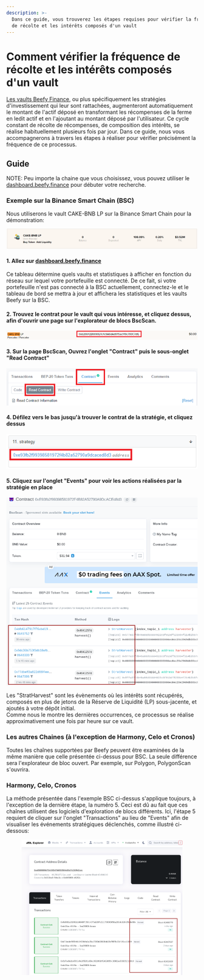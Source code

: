 ```yaml
---
description: >-
  Dans ce guide, vous trouverez les étapes requises pour vérifier la fréquence
  de récolte et les intérêts composés d'un vault
---
```


# Comment vérifier la fréquence de récolte et les intérêts composés d'un vault

[Les vaults Beefy Finance](../../ecosystem-1/vaults.md), ou plus spécifiquement les stratégies d'investissement qui leur sont rattachées, augmenteront automatiquement le montant de l'actif déposé en transformant les récompenses de la ferme en ledit actif et en l'ajoutant au montant déposé par l'utilisateur. Ce cycle constant de récolte de récompenses, de composition des intérêts, se réalise habituellement plusieurs fois par jour. Dans ce guide, nous vous accompagnerons à travers les étapes à réaliser pour vérifier précisément la fréquence de ce processus.

## Guide

NOTE: Peu importe la chaine que vous choisissez, vous pouvez utiliser le [dashboard.beefy.finance](https://dashboard.beefy.finance) pour débuter votre recherche.

### Exemple sur la Binance Smart Chain (BSC)&#x20;

Nous utiliserons le vault CAKE-BNB LP sur la Binance Smart Chain pour la démonstration:

![Capture d'écran prise le 5 Mai 2021](../../.gitbook/assets/cake-bnb-lp-2-5-2021.png)

#### 1. Allez sur [dashboard.beefy.finance](https://dashboard.beefy.finance)

Ce tableau détermine quels vaults et statistiques à afficher en fonction du réseau sur lequel votre portefeuille est connecté. De ce fait, si votre portefeuille n'est pas connecté à la BSC actuellement, connectez-le et le tableau de bord se mettra à jour et affichera les statistiques et les vaults Beefy sur la BSC.

#### 2. Trouvez le contrat pour le vault qui vous intéresse, et cliquez dessus, afin d'ouvrir une page sur l'explorateur de blocs BscScan.

![](../../.gitbook/assets/cake-bnb-lp-vault-address.png)

#### 3. Sur la page BscScan, Ouvrez l'onglet "Contract" puis le sous-onglet "Read Contract"&#x20;

![](../../.gitbook/assets/cake-bnb-lp-read-contract-tab.png)

#### 4. Défilez vers le bas jusqu'à trouver le contrat  de la stratégie, et cliquez dessus

![](../../.gitbook/assets/cake-bnb-lp-strategy-address.png)

#### 5. Cliquez sur l'onglet "Events" pour voir les actions réalisées par la stratégie en place

![](<../../.gitbook/assets/harvest events inspection.png>)

Les "StratHarvest" sont les évènements où les intérêts sont récupérés, composés en plus de jetons de la Réserve de Liquidité (LP) sous-jacente, et ajoutés à votre dépôt initial.\
Comme nous le montre les dernières occurrences, ce processus se réalise approximativement une fois par heure sur ce vault.

### Les autres Chaines (à l'exception de Harmony, Celo et Cronos)

Toutes les chaînes supportées par Beefy peuvent être examinées de la même manière que celle présentée ci-dessus pour BSC. La seule différence sera l'explorateur de bloc ouvert. Par exemple, sur Polygon, PolygonScan s'ouvrira.

### Harmony, Celo, Cronos

La méthode présentée dans l'exemple BSC ci-dessus s'applique toujours, à l'exception de la dernière étape, la numéro 5. Ceci est dû au fait que ces chaînes utilisent des logiciels d'exploration de blocs différents. Ici, l'étape 5 requiert de cliquer sur l'onglet "Transactions" au lieu de "Events" afin de visualiser les événements stratégiques déclenchés, comme illustré ci-dessous:

<figure><img src="../../.gitbook/assets/image (9).png" alt=""><figcaption></figcaption></figure>
